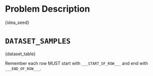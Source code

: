 # Problem Description
{idea_seed}


# `DATASET_SAMPLES`
{dataset_table}


Remember each row MUST start with `___START_OF_ROW___` and end with `___END_OF_ROW___`.